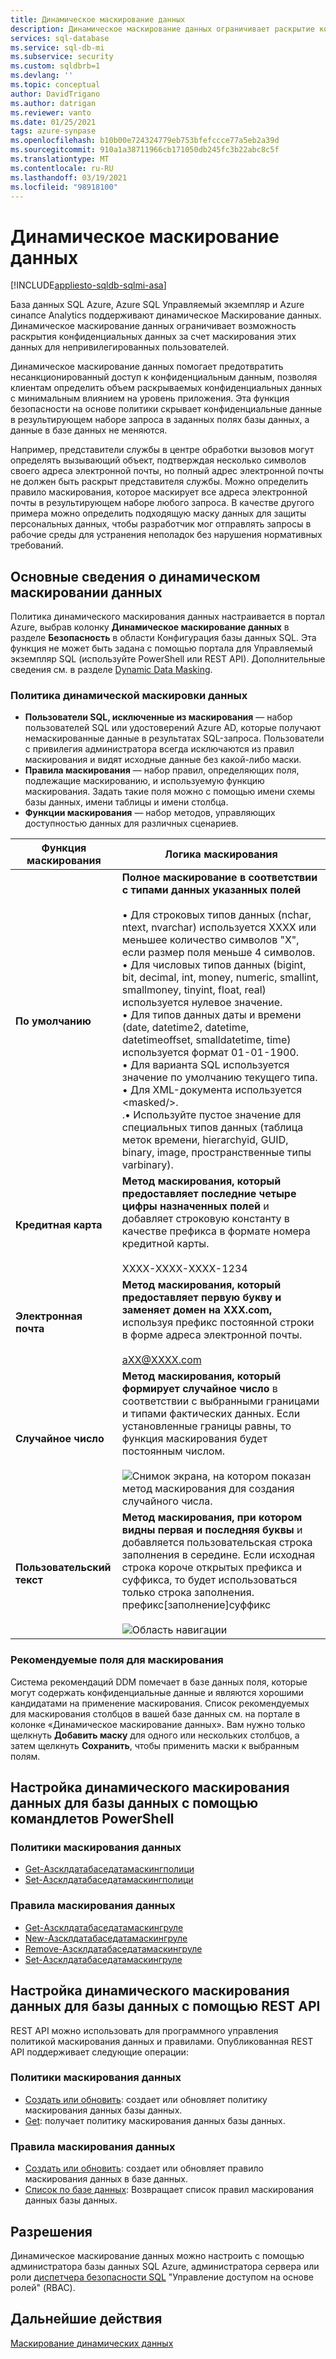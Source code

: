 ```yaml
---
title: Динамическое маскирование данных
description: Динамическое маскирование данных ограничивает раскрытие конфиденциальных данных за счет маскировки их на непривилегированных пользователей для базы данных SQL Azure, Azure SQL Управляемый экземпляр и Azure синапсе Analytics.
services: sql-database
ms.service: sql-db-mi
ms.subservice: security
ms.custom: sqldbrb=1
ms.devlang: ''
ms.topic: conceptual
author: DavidTrigano
ms.author: datrigan
ms.reviewer: vanto
ms.date: 01/25/2021
tags: azure-synpase
ms.openlocfilehash: b10b00e724324779eb753bfefccce77a5eb2a39d
ms.sourcegitcommit: 910a1a38711966cb171050db245fc3b22abc8c5f
ms.translationtype: MT
ms.contentlocale: ru-RU
ms.lasthandoff: 03/19/2021
ms.locfileid: "98918100"
---
```

# <a name="dynamic-data-masking"></a>Динамическое маскирование данных 
[!INCLUDE[appliesto-sqldb-sqlmi-asa](../includes/appliesto-sqldb-sqlmi-asa.md)]

База данных SQL Azure, Azure SQL Управляемый экземпляр и Azure синапсе Analytics поддерживают динамическое Маскирование данных. Динамическое маскирование данных ограничивает возможность раскрытия конфиденциальных данных за счет маскирования этих данных для непривилегированных пользователей. 

Динамическое маскирование данных помогает предотвратить несанкционированный доступ к конфиденциальным данным, позволяя клиентам определить объем раскрываемых конфиденциальных данных с минимальным влиянием на уровень приложения. Эта функция безопасности на основе политики скрывает конфиденциальные данные в результирующем наборе запроса в заданных полях базы данных, а данные в базе данных не меняются.

Например, представители службы в центре обработки вызовов могут определять вызывающий объект, подтверждая несколько символов своего адреса электронной почты, но полный адрес электронной почты не должен быть раскрыт представителя службы. Можно определить правило маскирования, которое маскирует все адреса электронной почты в результирующем наборе любого запроса. В качестве другого примера можно определить подходящую маску данных для защиты персональных данных, чтобы разработчик мог отправлять запросы в рабочие среды для устранения неполадок без нарушения нормативных требований.

## <a name="dynamic-data-masking-basics"></a>Основные сведения о динамическом маскировании данных

Политика динамического маскирования данных настраивается в портал Azure, выбрав колонку **Динамическое маскирование данных** в разделе **Безопасность** в области Конфигурация базы данных SQL. Эта функция не может быть задана с помощью портала для Управляемый экземпляр SQL (используйте PowerShell или REST API). Дополнительные сведения см. в разделе [Dynamic Data Masking](/sql/relational-databases/security/dynamic-data-masking).

### <a name="dynamic-data-masking-policy"></a>Политика динамической маскировки данных

* **Пользователи SQL, исключенные из маскирования** — набор пользователей SQL или удостоверений Azure AD, которые получают немаскированные данные в результатах SQL-запроса. Пользователи с привилегия администратора всегда исключаются из правил маскирования и видят исходные данные без какой-либо маски.
* **Правила маскирования** — набор правил, определяющих поля, подлежащие маскированию, и используемую функцию маскирования. Задать такие поля можно с помощью имени схемы базы данных, имени таблицы и имени столбца.
* **Функции маскирования** — набор методов, управляющих доступностью данных для различных сценариев.

| Функция маскирования | Логика маскирования |
| --- | --- |
| **По умолчанию** |**Полное маскирование в соответствии с типами данных указанных полей**<br/><br/>• Для строковых типов данных (nchar, ntext, nvarchar) используется XXXX или меньшее количество символов "X", если размер поля меньше 4 символов.<br/>• Для числовых типов данных (bigint, bit, decimal, int, money, numeric, smallint, smallmoney, tinyint, float, real) используется нулевое значение.<br/>• Для типов данных даты и времени (date, datetime2, datetime, datetimeoffset, smalldatetime, time) используется формат 01-01-1900.<br/>• Для варианта SQL используется значение по умолчанию текущего типа.<br/>• Для XML-документа используется \<masked/>.<br/>.• Используйте пустое значение для специальных типов данных (таблица меток времени, hierarchyid, GUID, binary, image, пространственные типы varbinary). |
| **Кредитная карта** |**Метод маскирования, который предоставляет последние четыре цифры назначенных полей** и добавляет строковую константу в качестве префикса в формате номера кредитной карты.<br/><br/>XXXX-XXXX-XXXX-1234 |
| **Электронная почта** |**Метод маскирования, который предоставляет первую букву и заменяет домен на XXX.com,** используя префикс постоянной строки в форме адреса электронной почты.<br/><br/>aXX@XXXX.com |
| **Случайное число** |**Метод маскирования, который формирует случайное число** в соответствии с выбранными границами и типами фактических данных. Если установленные границы равны, то функция маскирования будет постоянным числом.<br/><br/>![Снимок экрана, на котором показан метод маскирования для создания случайного числа.](./media/dynamic-data-masking-overview/1_DDM_Random_number.png) |
| **Пользовательский текст** |**Метод маскирования, при котором видны первая и последняя буквы** и добавляется пользовательская строка заполнения в середине. Если исходная строка короче открытых префикса и суффикса, то будет использоваться только строка заполнения. <br/>префикс[заполнение]суффикс<br/><br/>![Область навигации](./media/dynamic-data-masking-overview/2_DDM_Custom_text.png) |

<a name="Anchor1"></a>

### <a name="recommended-fields-to-mask"></a>Рекомендуемые поля для маскирования

Система рекомендаций DDM помечает в базе данных поля, которые могут содержать конфиденциальные данные и являются хорошими кандидатами на применение маскирования. Список рекомендуемых для маскирования столбцов в вашей базе данных см. на портале в колонке «Динамическое маскирование данных». Вам нужно только щелкнуть **Добавить маску** для одного или нескольких столбцов, а затем щелкнуть **Сохранить**, чтобы применить маски к выбранным полям.

## <a name="set-up-dynamic-data-masking-for-your-database-using-powershell-cmdlets"></a>Настройка динамического маскирования данных для базы данных с помощью командлетов PowerShell

### <a name="data-masking-policies"></a>Политики маскирования данных

- [Get-Азсклдатабаседатамаскингполици](/powershell/module/az.sql/Get-AzSqlDatabaseDataMaskingPolicy)
- [Set-Азсклдатабаседатамаскингполици](/powershell/module/az.sql/Set-AzSqlDatabaseDataMaskingPolicy)

### <a name="data-masking-rules"></a>Правила маскирования данных

- [Get-Азсклдатабаседатамаскингруле](/powershell/module/az.sql/Get-AzSqlDatabaseDataMaskingRule)
- [New-Азсклдатабаседатамаскингруле](/powershell/module/az.sql/New-AzSqlDatabaseDataMaskingRule)
- [Remove-Азсклдатабаседатамаскингруле](/powershell/module/az.sql/Remove-AzSqlDatabaseDataMaskingRule)
- [Set-Азсклдатабаседатамаскингруле](/powershell/module/az.sql/Set-AzSqlDatabaseDataMaskingRule)

## <a name="set-up-dynamic-data-masking-for-your-database-using-the-rest-api"></a>Настройка динамического маскирования данных для базы данных с помощью REST API

REST API можно использовать для программного управления политикой маскирования данных и правилами. Опубликованная REST API поддерживает следующие операции:

### <a name="data-masking-policies"></a>Политики маскирования данных

- [Создать или обновить](/rest/api/sql/datamaskingpolicies/createorupdate): создает или обновляет политику маскирования данных базы данных.
- [Get](/rest/api/sql/datamaskingpolicies/get): получает политику маскирования данных базы данных. 

### <a name="data-masking-rules"></a>Правила маскирования данных

- [Создать или обновить](/rest/api/sql/datamaskingrules/createorupdate): создает или обновляет правило маскирования данных в базе данных.
- [Список по базе данных](/rest/api/sql/datamaskingrules/listbydatabase): Возвращает список правил маскирования данных базы данных.

## <a name="permissions"></a>Разрешения

Динамическое маскирование данных можно настроить с помощью администратора базы данных SQL Azure, администратора сервера или роли [диспетчера безопасности SQL](../../role-based-access-control/built-in-roles.md#sql-security-manager) "Управление доступом на основе ролей" (RBAC).

## <a name="next-steps"></a>Дальнейшие действия

[Маскирование динамических данных](/sql/relational-databases/security/dynamic-data-masking)

